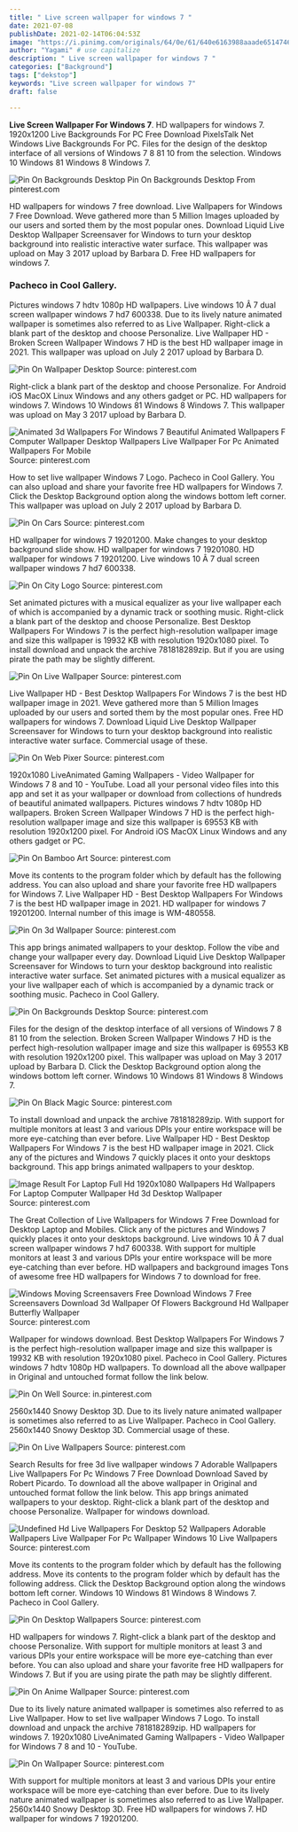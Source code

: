 ```yaml
---
title: " Live screen wallpaper for windows 7 "
date: 2021-07-08
publishDate: 2021-02-14T06:04:53Z
image: "https://i.pinimg.com/originals/64/0e/61/640e6163988aaade6514746d3ad17527.jpg"
author: "Yagami" # use capitalize
description: " Live screen wallpaper for windows 7 "
categories: ["Background"]
tags: ["dekstop"]
keywords: "Live screen wallpaper for windows 7"
draft: false

---
```



**Live Screen Wallpaper For Windows 7**. HD wallpapers for windows 7. 1920x1200 Live Backgrounds For PC Free Download PixelsTalk Net Windows Live Backgrounds For PC. Files for the design of the desktop interface of all versions of Windows 7 8 81 10 from the selection. Windows 10 Windows 81 Windows 8 Windows 7.

![Pin On Backgrounds Desktop](https://i.pinimg.com/originals/a5/9e/aa/a59eaa7ce12854c6e4a94c052f5d6fe3.jpg "Pin On Backgrounds Desktop")
Pin On Backgrounds Desktop From pinterest.com


HD wallpapers for windows 7 free download. Live Wallpapers for Windows 7 Free Download. Weve gathered more than 5 Million Images uploaded by our users and sorted them by the most popular ones. Download Liquid Live Desktop Wallpaper Screensaver for Windows to turn your desktop background into realistic interactive water surface. This wallpaper was upload on May 3 2017 upload by Barbara D. Free HD wallpapers for windows 7.

### Pacheco in Cool Gallery.

Pictures windows 7 hdtv 1080p HD wallpapers. Live windows 10 Â 7 dual screen wallpaper windows 7 hd7 600338. Due to its lively nature animated wallpaper is sometimes also referred to as Live Wallpaper. Right-click a blank part of the desktop and choose Personalize. Live Wallpaper HD - Broken Screen Wallpaper Windows 7 HD is the best HD wallpaper image in 2021. This wallpaper was upload on July 2 2017 upload by Barbara D.


![Pin On Wallpaper Desktop](https://i.pinimg.com/originals/01/ed/10/01ed10a822ffff7f397a82e2d83a6890.jpg "Pin On Wallpaper Desktop")
Source: pinterest.com

Right-click a blank part of the desktop and choose Personalize. For Android iOS MacOX Linux Windows and any others gadget or PC. HD wallpapers for windows 7. Windows 10 Windows 81 Windows 8 Windows 7. This wallpaper was upload on May 3 2017 upload by Barbara D.

![Animated 3d Wallpapers For Windows 7 Beautiful Animated Wallpapers F Computer Wallpaper Desktop Wallpapers Live Wallpaper For Pc Animated Wallpapers For Mobile](https://i.pinimg.com/originals/89/4d/b8/894db8bd430a3a382b6d315232dae3f8.jpg "Animated 3d Wallpapers For Windows 7 Beautiful Animated Wallpapers F Computer Wallpaper Desktop Wallpapers Live Wallpaper For Pc Animated Wallpapers For Mobile")
Source: pinterest.com

How to set live wallpaper Windows 7 Logo. Pacheco in Cool Gallery. You can also upload and share your favorite free HD wallpapers for Windows 7. Click the Desktop Background option along the windows bottom left corner. This wallpaper was upload on July 2 2017 upload by Barbara D.

![Pin On Cars](https://i.pinimg.com/originals/41/4a/53/414a532e81dc2e5beff45ce5323f3cc2.jpg "Pin On Cars")
Source: pinterest.com

HD wallpaper for windows 7 19201200. Make changes to your desktop background slide show. HD wallpaper for windows 7 19201080. HD wallpaper for windows 7 19201200. Live windows 10 Â 7 dual screen wallpaper windows 7 hd7 600338.

![Pin On City Logo](https://i.pinimg.com/originals/b8/e0/0f/b8e00f83552cdc2509c59a0d871f9d2d.jpg "Pin On City Logo")
Source: pinterest.com

Set animated pictures with a musical equalizer as your live wallpaper each of which is accompanied by a dynamic track or soothing music. Right-click a blank part of the desktop and choose Personalize. Best Desktop Wallpapers For Windows 7 is the perfect high-resolution wallpaper image and size this wallpaper is 19932 KB with resolution 1920x1080 pixel. To install download and unpack the archive 781818289zip. But if you are using pirate the path may be slightly different.

![Pin On Live Wallpaper](https://i.pinimg.com/originals/74/14/4d/74144d78cb2dfa8860448c48fdee251e.jpg "Pin On Live Wallpaper")
Source: pinterest.com

Live Wallpaper HD - Best Desktop Wallpapers For Windows 7 is the best HD wallpaper image in 2021. Weve gathered more than 5 Million Images uploaded by our users and sorted them by the most popular ones. Free HD wallpapers for windows 7. Download Liquid Live Desktop Wallpaper Screensaver for Windows to turn your desktop background into realistic interactive water surface. Commercial usage of these.

![Pin On Web Pixer](https://i.pinimg.com/originals/b7/f2/d4/b7f2d4a40a5f4a58f9a3c032caf0b5ce.jpg "Pin On Web Pixer")
Source: pinterest.com

1920x1080 LiveAnimated Gaming Wallpapers - Video Wallpaper for Windows 7 8 and 10 - YouTube. Load all your personal video files into this app and set it as your wallpaper or download from collections of hundreds of beautiful animated wallpapers. Pictures windows 7 hdtv 1080p HD wallpapers. Broken Screen Wallpaper Windows 7 HD is the perfect high-resolution wallpaper image and size this wallpaper is 69553 KB with resolution 1920x1200 pixel. For Android iOS MacOX Linux Windows and any others gadget or PC.

![Pin On Bamboo Art](https://i.pinimg.com/originals/ff/84/25/ff84252e7bfe99cdf5afac8ee18aa3e7.jpg "Pin On Bamboo Art")
Source: pinterest.com

Move its contents to the program folder which by default has the following address. You can also upload and share your favorite free HD wallpapers for Windows 7. Live Wallpaper HD - Best Desktop Wallpapers For Windows 7 is the best HD wallpaper image in 2021. HD wallpaper for windows 7 19201200. Internal number of this image is WM-480558.

![Pin On 3d Wallpaper](https://i.pinimg.com/originals/33/2e/9b/332e9b9fa0976ad0ec3845b6effa82c8.jpg "Pin On 3d Wallpaper")
Source: pinterest.com

This app brings animated wallpapers to your desktop. Follow the vibe and change your wallpaper every day. Download Liquid Live Desktop Wallpaper Screensaver for Windows to turn your desktop background into realistic interactive water surface. Set animated pictures with a musical equalizer as your live wallpaper each of which is accompanied by a dynamic track or soothing music. Pacheco in Cool Gallery.

![Pin On Backgrounds Desktop](https://i.pinimg.com/originals/a5/9e/aa/a59eaa7ce12854c6e4a94c052f5d6fe3.jpg "Pin On Backgrounds Desktop")
Source: pinterest.com

Files for the design of the desktop interface of all versions of Windows 7 8 81 10 from the selection. Broken Screen Wallpaper Windows 7 HD is the perfect high-resolution wallpaper image and size this wallpaper is 69553 KB with resolution 1920x1200 pixel. This wallpaper was upload on May 3 2017 upload by Barbara D. Click the Desktop Background option along the windows bottom left corner. Windows 10 Windows 81 Windows 8 Windows 7.

![Pin On Black Magic](https://i.pinimg.com/originals/02/ff/c1/02ffc186172da32ff29126a6cc3f1673.jpg "Pin On Black Magic")
Source: pinterest.com

To install download and unpack the archive 781818289zip. With support for multiple monitors at least 3 and various DPIs your entire workspace will be more eye-catching than ever before. Live Wallpaper HD - Best Desktop Wallpapers For Windows 7 is the best HD wallpaper image in 2021. Click any of the pictures and Windows 7 quickly places it onto your desktops background. This app brings animated wallpapers to your desktop.

![Image Result For Laptop Full Hd 1920x1080 Wallpapers Hd Wallpapers For Laptop Computer Wallpaper Hd 3d Desktop Wallpaper](https://i.pinimg.com/originals/42/ab/eb/42abebcdaac72ab7e4d237c47bad9729.jpg "Image Result For Laptop Full Hd 1920x1080 Wallpapers Hd Wallpapers For Laptop Computer Wallpaper Hd 3d Desktop Wallpaper")
Source: pinterest.com

The Great Collection of Live Wallpapers for Windows 7 Free Download for Desktop Laptop and Mobiles. Click any of the pictures and Windows 7 quickly places it onto your desktops background. Live windows 10 Â 7 dual screen wallpaper windows 7 hd7 600338. With support for multiple monitors at least 3 and various DPIs your entire workspace will be more eye-catching than ever before. HD wallpapers and background images Tons of awesome free HD wallpapers for Windows 7 to download for free.

![Windows Moving Screensavers Free Download Windows 7 Free Screensavers Download 3d Wallpaper Of Flowers Background Hd Wallpaper Butterfly Wallpaper](https://i.pinimg.com/originals/bc/b2/6d/bcb26d560a9595d12d9d479146767031.jpg "Windows Moving Screensavers Free Download Windows 7 Free Screensavers Download 3d Wallpaper Of Flowers Background Hd Wallpaper Butterfly Wallpaper")
Source: pinterest.com

Wallpaper for windows download. Best Desktop Wallpapers For Windows 7 is the perfect high-resolution wallpaper image and size this wallpaper is 19932 KB with resolution 1920x1080 pixel. Pacheco in Cool Gallery. Pictures windows 7 hdtv 1080p HD wallpapers. To download all the above wallpaper in Original and untouched format follow the link below.

![Pin On Well](https://i.pinimg.com/originals/ca/d5/0e/cad50e6080640da9110602565c84cd0a.jpg "Pin On Well")
Source: in.pinterest.com

2560x1440 Snowy Desktop 3D. Due to its lively nature animated wallpaper is sometimes also referred to as Live Wallpaper. Pacheco in Cool Gallery. 2560x1440 Snowy Desktop 3D. Commercial usage of these.

![Pin On Live Wallpapers](https://i.pinimg.com/originals/d0/39/63/d03963b0b32766b925fe4ff805df480b.jpg "Pin On Live Wallpapers")
Source: pinterest.com

Search Results for free 3d live wallpaper windows 7 Adorable Wallpapers Live Wallpapers For Pc Windows 7 Free Download Download Saved by Robert Picardo. To download all the above wallpaper in Original and untouched format follow the link below. This app brings animated wallpapers to your desktop. Right-click a blank part of the desktop and choose Personalize. Wallpaper for windows download.

![Undefined Hd Live Wallpapers For Desktop 52 Wallpapers Adorable Wallpapers Live Wallpaper For Pc Wallpaper Windows 10 Live Wallpapers](https://i.pinimg.com/originals/37/50/d9/3750d95703ee14721b0466859d9e6c3e.png "Undefined Hd Live Wallpapers For Desktop 52 Wallpapers Adorable Wallpapers Live Wallpaper For Pc Wallpaper Windows 10 Live Wallpapers")
Source: pinterest.com

Move its contents to the program folder which by default has the following address. Move its contents to the program folder which by default has the following address. Click the Desktop Background option along the windows bottom left corner. Windows 10 Windows 81 Windows 8 Windows 7. Pacheco in Cool Gallery.

![Pin On Desktop Wallpapers](https://i.pinimg.com/originals/fc/81/6a/fc816a2fc680d1a13ee5bd02632cac38.jpg "Pin On Desktop Wallpapers")
Source: pinterest.com

HD wallpapers for windows 7. Right-click a blank part of the desktop and choose Personalize. With support for multiple monitors at least 3 and various DPIs your entire workspace will be more eye-catching than ever before. You can also upload and share your favorite free HD wallpapers for Windows 7. But if you are using pirate the path may be slightly different.

![Pin On Anime Wallpaper](https://i.pinimg.com/originals/16/30/fb/1630fba41198751137b48abe77a8c061.jpg "Pin On Anime Wallpaper")
Source: pinterest.com

Due to its lively nature animated wallpaper is sometimes also referred to as Live Wallpaper. How to set live wallpaper Windows 7 Logo. To install download and unpack the archive 781818289zip. HD wallpapers for windows 7. 1920x1080 LiveAnimated Gaming Wallpapers - Video Wallpaper for Windows 7 8 and 10 - YouTube.

![Pin On Wallpaper](https://i.pinimg.com/originals/64/0e/61/640e6163988aaade6514746d3ad17527.jpg "Pin On Wallpaper")
Source: pinterest.com

With support for multiple monitors at least 3 and various DPIs your entire workspace will be more eye-catching than ever before. Due to its lively nature animated wallpaper is sometimes also referred to as Live Wallpaper. 2560x1440 Snowy Desktop 3D. Free HD wallpapers for windows 7. HD wallpaper for windows 7 19201200.

